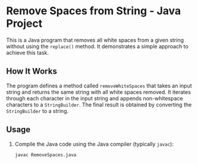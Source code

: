 # Remove Spaces from String - Java Project

This is a Java program that removes all white spaces from a given string without using the `replace()` method. It demonstrates a simple approach to achieve this task.

## How It Works

The program defines a method called `removeWhiteSpaces` that takes an input string and returns the same string with all white spaces removed. It iterates through each character in the input string and appends non-whitespace characters to a `StringBuilder`. The final result is obtained by converting the `StringBuilder` to a string.

## Usage

1. Compile the Java code using the Java compiler (typically `javac`):

   ```bash
   javac RemoveSpaces.java
